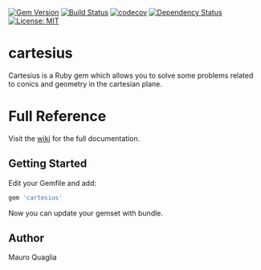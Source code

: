 [![Gem Version](https://badge.fury.io/rb/cartesius.svg)](https://badge.fury.io/rb/cartesius)
[![Build Status](https://travis-ci.org/MauroQuaglia/cartesius.svg?branch=master)](https://travis-ci.org/MauroQuaglia/cartesius)
[![codecov](https://codecov.io/gh/MauroQuaglia/cartesius/branch/master/graph/badge.svg)](https://codecov.io/gh/MauroQuaglia/cartesius)
[![Dependency Status](https://gemnasium.com/badges/github.com/MauroQuaglia/cartesius.svg)](https://gemnasium.com/github.com/MauroQuaglia/cartesius)
[![License: MIT](https://img.shields.io/badge/License-MIT-yellow.svg)](https://opensource.org/licenses/MIT)

# cartesius
Cartesius is a Ruby gem which allows you to solve some problems related to conics and geometry in the cartesian plane.

# Full Reference
Visit the [wiki](https://github.com/MauroQuaglia/cartesius/wiki) for the full documentation.

## Getting Started
Edit your Gemfile and add:
```ruby
gem 'cartesius'
```
Now you can update your gemset with bundle.

## Author
Mauro Quaglia
